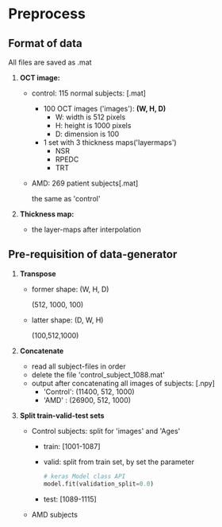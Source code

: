 # Preprocess

## Format of data

All files are saved as .mat
1. **OCT image:** 

   - control: 115 normal subjects: [.mat]
     - 100 OCT images ('images'): **(W, H, D)**
       - W: width is 512 pixels
       - H: height is 1000 pixels
       - D: dimension is 100
     - 1 set with 3 thickness maps('layermaps')
       - NSR
       - RPEDC
       - TRT

   - AMD: 269 patient subjects[.mat]

     the same as 'control'

2. **Thickness map:**

   - the layer-maps after interpolation

## Pre-requisition of data-generator

1. **Transpose**

   - former shape: (W, H, D)

     (512, 1000, 100)

   - latter shape: (D, W, H)

     (100,512,1000)

2. **Concatenate**

   - read all subject-files in order
   - delete the file 'control_subject_1088.mat'
   - output after concatenating all images of subjects: [.npy]
     - 'Control': (11400, 512, 1000)
     -  'AMD' : (26900, 512, 1000)
   
3. **Split train-valid-test sets**

   - Control subjects: 
   split for 'images' and 'Ages'
   
     - train:  [1001-1087]
     - valid: split from train set, by set the parameter
     
       ```python
       # keras Model class API
       model.fit(validation_split=0.0)
       ```
     
     - test: [1089-1115]
     
   - AMD subjects

